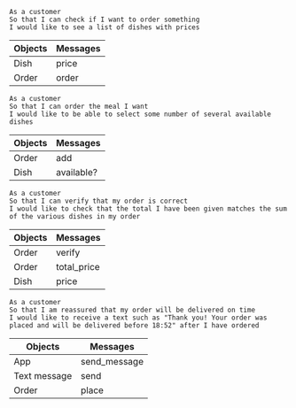 ```
As a customer
So that I can check if I want to order something
I would like to see a list of dishes with prices
```

| Objects  | Messages |
| ------------- | ------------- |
| Dish  | price |
| Order | order |

```
As a customer
So that I can order the meal I want
I would like to be able to select some number of several available dishes
```

| Objects  | Messages |
| ------------- | ------------- |
| Order  | add |
| Dish  | available? |

```
As a customer
So that I can verify that my order is correct
I would like to check that the total I have been given matches the sum of the various dishes in my order
```

| Objects  | Messages |
| ------------- | ------------- |
| Order  | verify |
| Order  | total_price  |
| Dish | price |

```
As a customer
So that I am reassured that my order will be delivered on time
I would like to receive a text such as "Thank you! Your order was placed and will be delivered before 18:52" after I have ordered
```

| Objects  | Messages |
| ------------- | ------------- |
| App  | send_message |
| Text message  | send  |
| Order | place |